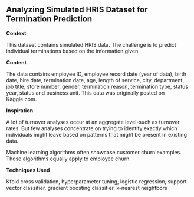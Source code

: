 ## Analyzing Simulated HRIS Dataset for Termination Prediction ##

**Context**

This dataset contains simulated HRIS data. The challenge is to predict individual terminations based on the information given.

**Content**

The data contains employee ID, employee record date (year of data), birth date, hire date, termination date, age, length of service, city, department, job title, store number, gender, termination reason, termination type, status year, status and business unit. This data was originally posted on Kaggle.com.

**Inspiration**

A lot of turnover analyses occur at an aggregate level-such as turnover rates. But few analyses concentrate on trying to identify exactly which individuals might leave based on patterns that might be present in existing data.

Machine learning algorithms often showcase customer churn examples. Those algorithms equally apply to employee churn.

**Techniques Used**

Kfold cross validation, hyperparameter tuning, logistic regression, support vector classifier, gradient boosting classifier, k-nearest neightbors
